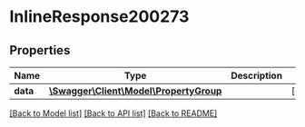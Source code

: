 # InlineResponse200273

## Properties
Name | Type | Description | Notes
------------ | ------------- | ------------- | -------------
**data** | [**\Swagger\Client\Model\PropertyGroup**](PropertyGroup.md) |  | [optional] 

[[Back to Model list]](../../README.md#documentation-for-models) [[Back to API list]](../../README.md#documentation-for-api-endpoints) [[Back to README]](../../README.md)


